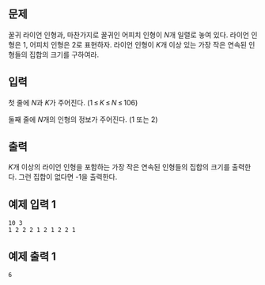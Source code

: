 ## 문제

꿀귀 라이언 인형과, 마찬가지로 꿀귀인 어피치 인형이 *N*개 일렬로 놓여 있다. 라이언 인형은 1, 어피치 인형은 2로 표현하자. 라이언 인형이 *K*개 이상 있는 가장 작은 연속된 인형들의 집합의 크기를 구하여라.

## 입력

첫 줄에 *N*과 *K*가 주어진다. (1 ≤ *K* ≤ *N* ≤ 106)

둘째 줄에 *N*개의 인형의 정보가 주어진다. (1 또는 2)

## 출력

*K*개 이상의 라이언 인형을 포함하는 가장 작은 연속된 인형들의 집합의 크기를 출력한다. 그런 집합이 없다면 -1을 출력한다.

## 예제 입력 1

```
10 3
1 2 2 2 1 2 1 2 2 1
```

## 예제 출력 1

```
6
```
